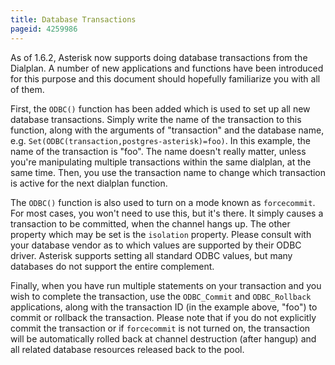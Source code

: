 ```yaml
---
title: Database Transactions
pageid: 4259986
---
```


As of 1.6.2, Asterisk now supports doing database transactions from the Dialplan. A number of new applications and functions have been introduced for this purpose and this document should hopefully familiarize you with all of them.

First, the `ODBC()` function has been added which is used to set up all new database transactions. Simply write the name of the transaction to this function, along with the arguments of "transaction" and the database name, e.g. `Set(ODBC(transaction,postgres-asterisk)=foo)`. In this example, the name of the transaction is "foo". The name doesn't really matter, unless you're manipulating multiple transactions within the same dialplan, at the same time. Then, you use the transaction name to change which transaction is active for the next dialplan function.

The `ODBC()` function is also used to turn on a mode known as `forcecommit`. For most cases, you won't need to use this, but it's there. It simply causes a transaction to be committed, when the channel hangs up. The other property which may be set is the `isolation` property. Please consult with your database vendor as to which values are supported by their ODBC driver. Asterisk supports setting all standard ODBC values, but many databases do not support the entire complement.

Finally, when you have run multiple statements on your transaction and you wish to complete the transaction, use the `ODBC_Commit` and `ODBC_Rollback` applications, along with the transaction ID (in the example above, "foo") to commit or rollback the transaction. Please note that if you do not explicitly commit the transaction or if `forcecommit` is not turned on, the transaction will be automatically rolled back at channel destruction (after hangup) and all related database resources released back to the pool.
